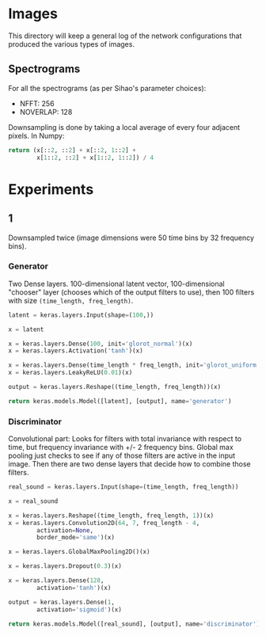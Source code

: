 # Images

This directory will keep a general log of the network configurations that produced the various types of images.

## Spectrograms

For all the spectrograms (as per Sihao's parameter choices):

 - NFFT: 256
 - NOVERLAP: 128

Downsampling is done by taking a local average of every four adjacent pixels. In Numpy:

````python
return (x[::2, ::2] + x[::2, 1::2] +
        x[1::2, ::2] + x[1::2, 1::2]) / 4
````

# Experiments

## 1

Downsampled twice (image dimensions were 50 time bins by 32 frequency bins).

### Generator

Two Dense layers. 100-dimensional latent vector, 100-dimensional "chooser" layer (chooses which of the output filters to use), then 100 filters with size `(time_length, freq_length)`.

````python
latent = keras.layers.Input(shape=(100,))

x = latent

x = keras.layers.Dense(100, init='glorot_normal')(x)
x = keras.layers.Activation('tanh')(x)

x = keras.layers.Dense(time_length * freq_length, init='glorot_uniform')(x)
x = keras.layers.LeakyReLU(0.01)(x)

output = keras.layers.Reshape((time_length, freq_length))(x)

return keras.models.Model([latent], [output], name='generator')
````

### Discriminator

Convolutional part: Looks for filters with total invariance with respect to time, but frequency invariance with +/- 2 frequency bins. Global max pooling just checks to see if any of those filters are active in the input image. Then there are two dense layers that decide how to combine those filters.

````python
real_sound = keras.layers.Input(shape=(time_length, freq_length))

x = real_sound

x = keras.layers.Reshape((time_length, freq_length, 1))(x)
x = keras.layers.Convolution2D(64, 7, freq_length - 4,
        activation=None,
        border_mode='same')(x)

x = keras.layers.GlobalMaxPooling2D()(x)

x = keras.layers.Dropout(0.3)(x)

x = keras.layers.Dense(128,
        activation='tanh')(x)

output = keras.layers.Dense(1,
        activation='sigmoid')(x)

return keras.models.Model([real_sound], [output], name='discriminator')
````

